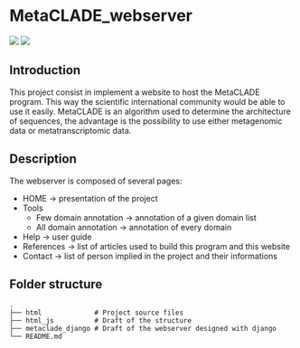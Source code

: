 # MetaCLADE_webserver
![](https://img.shields.io/badge/course-INTERSHIP-blue)
![](https://img.shields.io/badge/status-active-active)

## Introduction
This project consist in implement a website to host the MetaCLADE program. 
This way the scientific international community would be able to use it easily.
MetaCLADE is an algorithm used to determine the architecture of sequences, the advantage is the possibility to use either metagenomic data or metatranscriptomic data.


## Description
The webserver is composed of several pages:
* HOME -> presentation of the project
* Tools
  * Few domain annotation -> annotation of a given domain list
  * All domain annotation -> annotation of every domain
* Help -> user guide 
* References -> list of articles used to build this program and this website
* Contact -> list of person implied in the project and their informations
## Folder structure
```
.
├── html             # Project source files
├── html_js          # Draft of the structure
├── metaclade_django # Draft of the webserver designed with django
└── README.md
```
